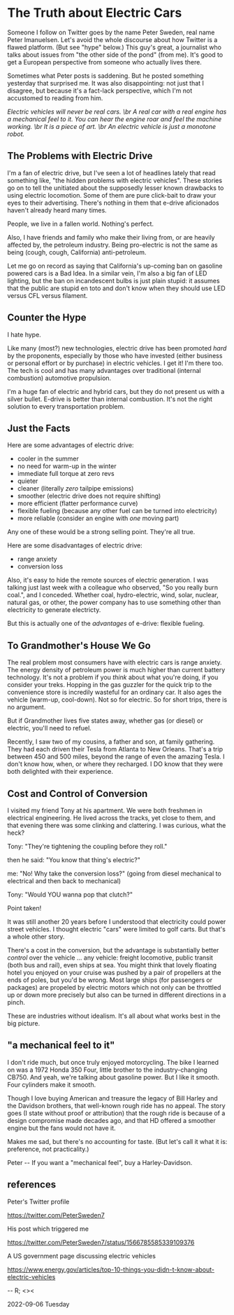 # The Truth about Electric Cars

Someone I follow on Twitter goes by the name Peter Sweden, real name
Peter Imanuelsen. Let's avoid the whole discourse about how Twitter
is a flawed platform. (But see "hype" below.) This guy's great,
a journalist who talks about issues from "the other side of the pond"
(from me). It's good to get a European perspective from someone who
actually lives there.

Sometimes what Peter posts is saddening. But he posted something
yesterday that surprised me. It was also disappointing: not just
that I disagree, but because it's a fact-lack perspective,
which I'm not accustomed to reading from him.

*Electric vehicles will never be real cars. \br
 A real car with a real engine has a mechanical feel to it.
 You can hear the engine roar and feel the machine working. \br
 It is a piece of art. \br
 An electric vehicle is just a monotone robot.*

## The Problems with Electric Drive

I'm a fan of electric drive, but I've seen a lot of headlines lately
that read something like, "the hidden problems with electric vehicles".
These stories go on to tell the unitiated about the supposedly lesser
known drawbacks to using electric locomotion. Some of them are pure
click-bait to draw your eyes to their advertising. There's nothing
in them that e-drive aficionados haven't already heard many times.

People, we live in a fallen world. Nothing's perfect.

Also, I have friends and family who make their living from,
or are heavily affected by, the petroleum industry. Being pro-electric
is not the same as being (cough, cough, California) anti-petroleum.

Let me go on record as saying that California's up-coming ban
on gasoline powered cars is a Bad Idea. In a similar vein, I'm also
a big fan of LED lighting, but the ban on incandescent bulbs is
just plain stupid: it assumes that the public are stupid en toto
and don't know when they should use LED versus CFL versus filament.

## Counter the Hype

I hate hype.

Like many (most?) new technologies, electric drive has been
promoted *hard* by the proponents, especially by those who have
invested (either business or personal effort or by purchase)
in electric vehicles. I get it! I'm there too. The tech is cool
and has many advantages over traditional (internal combustion)
automotive propulsion.

I'm a huge fan of electric and hybrid cars,
but they do not present us with a silver bullet.
E-drive is better than internal combustion. It's not the right solution
to every transportation problem.

## Just the Facts

Here are some advantages of electric drive:

* cooler in the summer
* no need for warm-up in the winter
* immediate full torque at zero revs
* quieter
* cleaner (literally *zero* tailpipe emissions)
* smoother (electric drive does not require shifting)
* more efficient (flatter performance curve)
* flexible fueling (because any other fuel can be turned into electricity)
* more reliable (consider an engine with *one* moving part)

Any one of these would be a strong selling point.
They're all true.

Here are some disadvantages of electric drive:

* range anxiety
* conversion loss

Also, it's easy to hide the remote sources of electric generation.
I was talking just last week with a colleague who observed, "So you
really burn coal.", and I conceded. Whether coal, hydro-electric,
wind, solar, nuclear, natural gas, or other, the power company
has to use something other than electricity to generate electricty.

But this is actually one of the *advantages* of e-drive: flexible fueling.

## To Grandmother's House We Go

The real problem most consumers have with electric cars is range anxiety.
The energy density of petroleum power is much higher than current
battery technology. It's not a problem if you *think* about what you're
doing, if you consider your treks. Hopping in the gas guzzler for the
quick trip to the convenience store is incredily wasteful for an
ordinary car. It also ages the vehicle (warm-up, cool-down).
Not so for electric. So for short trips, there is no argument.

But if Grandmother lives five states away, whether gas (or diesel)
or electric, you'll need to refuel.

Recently, I saw two of my cousins, a father and son, at family gathering.
They had each driven their Tesla from Atlanta to New Orleans.
That's a trip between 450 and 500 miles, beyond the range of even
the amazing Tesla. I don't know how, when, or where they recharged.
I DO know that they were both delighted with their experience.

## Cost and Control of Conversion

I visited my friend Tony at his apartment.
We were both freshmen in electrical engineering.
He lived across the tracks, yet close to them, and that evening
there was some clinking and clattering. I was curious, what the heck?

Tony: "They're tightening the coupling before they roll."

then he said: "You know that thing's electric?"

me: "No! Why take the conversion loss?" (going from diesel mechanical
to electrical and then back to mechanical)

Tony: "Would YOU wanna pop that clutch?"

Point taken!

It was still another 20 years before I understood that
electricity could power street vehicles. I thought electric "cars"
were limited to golf carts. But that's a whole other story.

There's a cost in the conversion, but the advantage is substantially
better *control* over the vehicle ... any vehicle: freight locomotive,
public transit (both bus and rail), even ships at sea. You might think
that lovely floating hotel you enjoyed on your cruise was pushed by
a pair of propellers at the ends of poles, but you'd be wrong.
Most large ships (for passengers or packages) are propeled by electric
motors which not only can be throttled up or down more precisely
but also can be turned in different directions in a pinch.

These are industries without idealism.
It's all about what works best in the big picture.

## "a mechanical feel to it"

I don't ride much, but once truly enjoyed motorcycling.
The bike I learned on was a 1972 Honda 350 Four, little brother to the
industry-changing CB750. And yeah, we're talking about gasoline power.
But I like it smooth. Four cylinders make it smooth.

Though I love buying American and treasure the legacy of Bill Harley
and the Davidson brothers, that well-known rough ride has no appeal.
The story goes (I state without proof or attribution) that the rough
ride is because of a design compromise made decades ago, and that
HD offered a smoother engine but the fans would not have it.

Makes me sad, but there's no accounting for taste.
(But let's call it what it is: preference, not practicality.)

Peter --
If you want a "mechanical feel", buy a Harley-Davidson.

## references

Peter's Twitter profile

https://twitter.com/PeterSweden7

His post which triggered me

https://twitter.com/PeterSweden7/status/1566785585339109376

A US government page discussing electric vehicles

https://www.energy.gov/articles/top-10-things-you-didn-t-know-about-electric-vehicles

-- R; &lt;&gt;&lt;

2022-09-06 Tuesday


